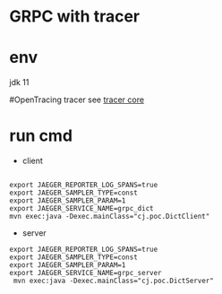 # GRPC  with tracer

# env
jdk 11


#OpenTracing tracer
see [tracer core](https://github.com/jaegertracing/jaeger-client-java/blob/master/jaeger-core/README.md)



# run cmd

- client

```

export JAEGER_REPORTER_LOG_SPANS=true
export JAEGER_SAMPLER_TYPE=const
export JAEGER_SAMPLER_PARAM=1
export JAEGER_SERVICE_NAME=grpc_dict
mvn exec:java -Dexec.mainClass="cj.poc.DictClient"
```

- server

```
export JAEGER_REPORTER_LOG_SPANS=true
export JAEGER_SAMPLER_TYPE=const
export JAEGER_SAMPLER_PARAM=1
export JAEGER_SERVICE_NAME=grpc_server
 mvn exec:java -Dexec.mainClass="cj.poc.DictServer"
```


